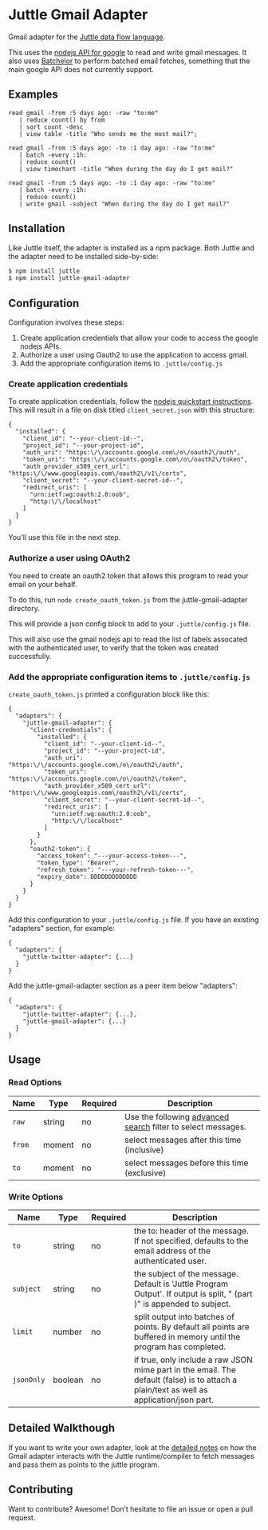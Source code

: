 # Juttle Gmail Adapter

Gmail adapter for the [Juttle data flow
language](https://github.com/juttle/juttle).

This uses the
[nodejs API for google](https://www.npmjs.com/package/googleapis) to
read and write gmail messages. It also uses
[Batchelor](https://www.npmjs.com/package/batchelor) to perform
batched email fetches, something that the main google API does not
currently support.

## Examples

```juttle
read gmail -from :5 days ago: -raw "to:me"
   | reduce count() by from
   | sort count -desc
   | view table -title "Who sends me the most mail?";
```

```juttle
read gmail -from :5 days ago: -to :1 day ago: -raw "to:me"
   | batch -every :1h:
   | reduce count()
   | view timechart -title "When during the day do I get mail?"
```

```juttle
read gmail -from :5 days ago: -to :1 day ago: -raw "to:me"
   | batch -every :1h:
   | reduce count()
   | write gmail -subject "When during the day do I get mail?"
```

## Installation

Like Juttle itself, the adapter is installed as a npm package. Both Juttle and
the adapter need to be installed side-by-side:

```bash
$ npm install juttle
$ npm install juttle-gmail-adapter
```
## Configuration

Configuration involves these steps:

1. Create application credentials that allow your code to access the google nodejs APIs.
2. Authorize a user using Oauth2 to use the application to access gmail.
3. Add the appropriate configuration items to `.juttle/config.js`

### Create application credentials

To create application credentials, follow the
[nodejs quickstart instructions](https://developers.google.com/gmail/api/quickstart/nodejs). This
will result in a file on disk titled `client_secret.json` with this structure:

```
{
  "installed": {
    "client_id": "--your-client-id--",
    "project_id": "--your-project-id",
    "auth_uri": "https:\/\/accounts.google.com\/o\/oauth2\/auth",
    "token_uri": "https:\/\/accounts.google.com\/o\/oauth2\/token",
    "auth_provider_x509_cert_url": "https:\/\/www.googleapis.com\/oauth2\/v1\/certs",
    "client_secret": "--your-client-secret-id--",
    "redirect_uris": [
      "urn:ietf:wg:oauth:2.0:oob",
      "http:\/\/localhost"
    ]
  }
}
```

You'll use this file in the next step.

### Authorize a user using OAuth2

You need to create an oauth2 token that allows this program to read your email on your behalf.

To do this, run `node create_oauth_token.js` from the juttle-gmail-adapter directory.

This will provide a json config block to add to your `.juttle/config.js` file.

This will also use the gmail nodejs api to read the list of labels
assocated with the authenticated user, to verify that the token was created successfully.

### Add the appropriate configuration items to `.juttle/config.js`

`create_oauth_token.js` printed a configuration block like this:

```
{
  "adapters": {
    "juttle-gmail-adapter": {
      "client-credentials": {
        "installed": {
          "client_id": "--your-client-id--",
          "project_id": "--your-project-id",
          "auth_uri": "https:\/\/accounts.google.com\/o\/oauth2\/auth",
          "token_uri": "https:\/\/accounts.google.com\/o\/oauth2\/token",
          "auth_provider_x509_cert_url": "https:\/\/www.googleapis.com\/oauth2\/v1\/certs",
          "client_secret": "--your-client-secret-id--",
          "redirect_uris": [
            "urn:ietf:wg:oauth:2.0:oob",
            "http:\/\/localhost"
          ]
        }
      },
      "oauth2-token": {
        "access_token": "---your-access-token---",
        "token_type": "Bearer",
        "refresh_token": "---your-refresh-token---",
        "expiry_date": DDDDDDDDDDDDD
      }
    }
  }
}
```

Add this configuration to your `.juttle/config.js` file. If you
have an existing "adapters" section, for example:

```
{
  "adapters": {
    "juttle-twitter-adapter": {...}
  }
}
```

Add the juttle-gmail-adapter section as a peer item below "adapters":
```
{
  "adapters": {
    "juttle-twitter-adapter": {...},
    "juttle-gmail-adapter": {...}
  }
}
```

## Usage

### Read Options

Name | Type | Required | Description
-----|------|----------|-------------
`raw`  | string | no  | Use the following [advanced search](https://support.google.com/mail/answer/7190?hl=en) filter to select messages.
`from` | moment | no | select messages after this time (inclusive)
`to`   | moment | no | select messages before this time (exclusive)

### Write Options

Name | Type | Required | Description
-----|------|----------|-------------
`to` | string | no     | the to: header of the message. If not specified, defaults to the email address of the authenticated user.
`subject` | string | no | the subject of the message.  Default is 'Juttle Program Output'. If output is split, " (part <part-num>)" is appended to subject.
`limit` | number | no  | split output into batches of <limit> points. By default all points are buffered in memory until the program has completed.
`jsonOnly` | boolean | no | if true, only include a raw JSON mime part in the email. The default (false) is to attach a plain/text as well as application/json part.

## Detailed Walkthough

If you want to write your own adapter, look at the [detailed notes](./docs/adapter_impl_notes.md) on how the Gmail adapter interacts with the Juttle runtime/compiler to fetch messages and pass them as points to the juttle program.

## Contributing

Want to contribute? Awesome! Don’t hesitate to file an issue or open a pull
request.
